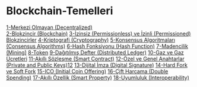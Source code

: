 # Blockchain-Temelleri

[1-Merkezi Olmayan (Decentralized)](https://github.com/umaysafak/Blockchain-Temelleri/blob/main/Merkezi%20Olmayan%20(Decentralized)-1.md) <br>
[2-Blokzincir (Blockchain)](https://github.com/umaysafak/Blockchain-Temelleri/blob/main/Blokzincir%20(Blockchain)-2.md)
[3-İzinsiz (Permissionless) ve İzinli (Permissioned) Blokzincirler](https://github.com/umaysafak/Blockchain-Temelleri/blob/main/İzinsiz%20(Permissionless)%20ve%20İzinli%20(Permissioned)%20Blokzincirler-3.md)
[4-Kriptografi (Cryptography)](https://github.com/umaysafak/Blockchain-Temelleri/blob/main/Kriptografi%20(Cryptography)-4.md)
[5-Konsensus Algoritmaları (Consensus Algorithms)](https://github.com/umaysafak/Blockchain-Temelleri/blob/main/Konsensus%20Algoritmaları%20(Consensus%20Algorithms)-5.md)
[6-Hash Fonksiyonu (Hash Function)](https://github.com/umaysafak/Blockchain-Temelleri/blob/main/Hash%20Fonksiyonu%20(Hash%20Function)-6.md)
[7-Madencilik (Mining)](https://github.com/umaysafak/Blockchain-Temelleri/blob/main/Madencilik%20(Mining)-7.md)
[8-Token](https://github.com/umaysafak/Blockchain-Temelleri/blob/main/Token-8.md)
[9-Dağıtılmış Defter (Distributed Ledger)](https://github.com/umaysafak/Blockchain-Temelleri/blob/main/Dağıtılmış%20Defter%20(Distributed%20Ledger)-9.md)
[10-Gaz ve Gaz Ücretleri](https://github.com/umaysafak/Blockchain-Temelleri/blob/main/Gaz%20ve%20Gaz%20Ücretleri-10.md)
[11-Akıllı Sözleşme (Smart Contract)](https://github.com/umaysafak/Blockchain-Temelleri/blob/main/Akıllı%20Sözleşme%20(Smart%20Contract)-11.md)
[12-Özel ve Genel Anahtarlar (Private and Public Keys)12](https://github.com/umaysafak/Blockchain-Temelleri/blob/main/Özel%20ve%20Genel%20Anahtarlar%20(Private%20and%20Public%20Keys)-12.md)
[13-Dijital İmza (Digital Signature)](https://github.com/umaysafak/Blockchain-Temelleri/blob/main/Dijital%20İmza%20(Digital%20Signature)-13.md)
[14-Hard Fork ve Soft Fork](https://github.com/umaysafak/Blockchain-Temelleri/blob/main/Hard%20Fork%20ve%20Soft%20Fork-14.md)
[15-ICO (Initial Coin Offering)](https://github.com/umaysafak/Blockchain-Temelleri/blob/main/ICO%20(Initial%20Coin%20Offering)-15.md)
[16-Çift Harcama (Double Spending)](https://github.com/umaysafak/Blockchain-Temelleri/blob/main/Çift%20Harcama%20(Double%20Spending)-16.md)
[17-Akıllı Özellik (Smart Property)](https://github.com/umaysafak/Blockchain-Temelleri/blob/main/Akıllı%20Özellik%20(Smart%20Property)-17.md)
[18-Uyumluluk (Interoperability)](https://github.com/umaysafak/Blockchain-Temelleri/blob/main/Uyumluluk%20(Interoperability)-18.md)
